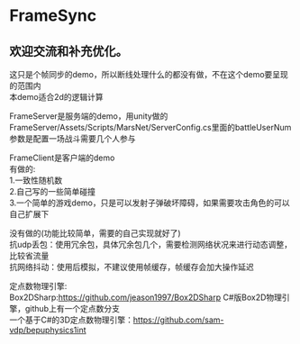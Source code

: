 # FrameSync  

欢迎交流和补充优化。  
--
这只是个帧同步的demo，所以断线处理什么的都没有做，不在这个demo要呈现的范围内  
本demo适合2d的逻辑计算

FrameServer是服务端的demo，用unity做的  
FrameServer/Assets/Scripts/MarsNet/ServerConfig.cs里面的battleUserNum参数是配置一场战斗需要几个人参与

FrameClient是客户端的demo  
有做的:  
1.一致性随机数  
2.自己写的一些简单碰撞  
3.一个简单的游戏demo，只是可以发射子弹破坏障碍，如果需要攻击角色的可以自己扩展下  

没有做的(功能比较简单，需要的自己实现就好了)  
抗udp丢包：使用冗余包，具体冗余包几个，需要检测网络状况来进行动态调整，比较省流量  
抗网络抖动：使用后模拟，不建议使用帧缓存，帧缓存会加大操作延迟  

定点数物理引擎:  
Box2DSharp:https://github.com/jeason1997/Box2DSharp   C#版Box2D物理引擎，github上有一个定点数分支  
一个基于C#的3D定点数物理引擎：https://github.com/sam-vdp/bepuphysics1int  
